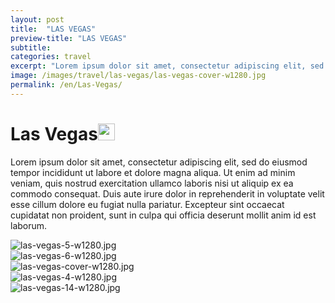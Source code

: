 ```yaml
---
layout: post
title:  "LAS VEGAS"
preview-title: "LAS VEGAS"
subtitle:
categories: travel
excerpt: "Lorem ipsum dolor sit amet, consectetur adipiscing elit, sed do eiusmod tempor incididunt ut labore et dolore magna aliqua" 
image: /images/travel/las-vegas/las-vegas-cover-w1280.jpg
permalink: /en/Las-Vegas/
---
```


<div class="dark-grey-bg">
    <div class="container">
        <div class="row">
            <div class="col section ft-white ft-300">
                <h1 class="white-color">Las Vegas<img class="space" src="{{ '/assets/images/aquarius.png' | prepend: SourceUrl }}" width="27"></h1>
                <p class="white-color ft-300">Lorem ipsum dolor sit amet, consectetur adipiscing elit, sed do eiusmod tempor incididunt ut labore et dolore magna aliqua. Ut enim ad minim veniam, quis nostrud exercitation ullamco laboris nisi ut aliquip ex ea commodo consequat. Duis aute irure dolor in reprehenderit in voluptate velit esse cillum dolore eu fugiat nulla pariatur. Excepteur sint occaecat cupidatat non proident, sunt in culpa qui officia deserunt mollit anim id est laborum.</p>
            </div>
        </div>
    </div>
    <div class="post-gallery">
        <div class="container">
            <div class="row">
                <div class="col-md-6">
                    <img src="{{ '/images/travel/las-vegas/las-vegas-5-w1280.jpg' | prepend: SourceUrl }}" alt="las-vegas-5-w1280.jpg">
                </div>
                <div class="col-md-6">
                    <img src="{{ '/images/travel/las-vegas/las-vegas-6-w1280.jpg' | prepend: SourceUrl }}" alt="las-vegas-6-w1280.jpg">
                </div>
            </div>
            <div class="row">
                <div class="col">
                    <img src="{{ '/images/travel/las-vegas/las-vegas-cover-w1280.jpg' | prepend: SourceUrl }}" alt="las-vegas-cover-w1280.jpg">
                </div>
            </div>
            <div class="row">
                <div class="col-md-6">
                    <img src="{{ '/images/travel/las-vegas/las-vegas-4-w1280.jpg' | prepend: SourceUrl }}" alt="las-vegas-4-w1280.jpg">
                </div>
                <div class="col-md-6">
                    <img src="{{ '/images/travel/las-vegas/las-vegas-14-w1280.jpg' | prepend: SourceUrl }}" alt="las-vegas-14-w1280.jpg">
                </div>
            </div>
        </div>
    </div>
</div>

